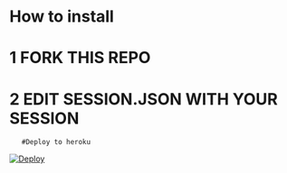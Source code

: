 #  How to install 
# 1 FORK THIS REPO 
# 2 EDIT SESSION.JSON WITH YOUR SESSION 
    

       #Deploy to heroku 


[![Deploy](https://www.herokucdn.com/deploy/button.svg)](https://heroku.com/deploy?template=https://github.com/DGXeon/DogeBot3/)
